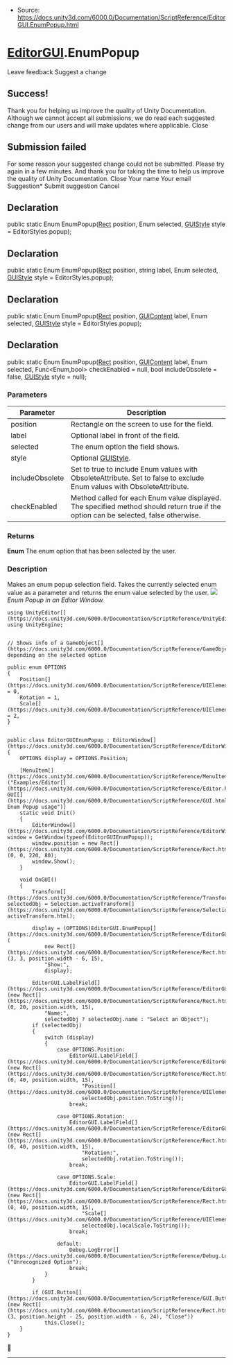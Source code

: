 * Source: https://docs.unity3d.com/6000.0/Documentation/ScriptReference/EditorGUI.EnumPopup.html

#  [EditorGUI](https://docs.unity3d.com/6000.0/Documentation/ScriptReference/EditorGUI.html).EnumPopup
Leave feedback
Suggest a change
## Success!
Thank you for helping us improve the quality of Unity Documentation. Although we cannot accept all submissions, we do read each suggested change from our users and will make updates where applicable.
Close
## Submission failed
For some reason your suggested change could not be submitted. Please <a>try again</a> in a few minutes. And thank you for taking the time to help us improve the quality of Unity Documentation.
Close
Your name Your email Suggestion* Submit suggestion
Cancel
## Declaration
public static Enum EnumPopup([Rect](https://docs.unity3d.com/6000.0/Documentation/ScriptReference/Rect.html) position, Enum selected, [GUIStyle](https://docs.unity3d.com/6000.0/Documentation/ScriptReference/GUIStyle.html) style = EditorStyles.popup); 
## Declaration
public static Enum EnumPopup([Rect](https://docs.unity3d.com/6000.0/Documentation/ScriptReference/Rect.html) position, string label, Enum selected, [GUIStyle](https://docs.unity3d.com/6000.0/Documentation/ScriptReference/GUIStyle.html) style = EditorStyles.popup); 
## Declaration
public static Enum EnumPopup([Rect](https://docs.unity3d.com/6000.0/Documentation/ScriptReference/Rect.html) position, [GUIContent](https://docs.unity3d.com/6000.0/Documentation/ScriptReference/GUIContent.html) label, Enum selected, [GUIStyle](https://docs.unity3d.com/6000.0/Documentation/ScriptReference/GUIStyle.html) style = EditorStyles.popup); 
## Declaration
public static Enum EnumPopup([Rect](https://docs.unity3d.com/6000.0/Documentation/ScriptReference/Rect.html) position, [GUIContent](https://docs.unity3d.com/6000.0/Documentation/ScriptReference/GUIContent.html) label, Enum selected, Func<Enum,bool> checkEnabled = null, bool includeObsolete = false, [GUIStyle](https://docs.unity3d.com/6000.0/Documentation/ScriptReference/GUIStyle.html) style = null); 
### Parameters
Parameter | Description  
---|---  
position | Rectangle on the screen to use for the field.  
label | Optional label in front of the field.  
selected | The enum option the field shows.  
style | Optional [GUIStyle](https://docs.unity3d.com/6000.0/Documentation/ScriptReference/GUIStyle.html).  
includeObsolete | Set to true to include Enum values with ObsoleteAttribute. Set to false to exclude Enum values with ObsoleteAttribute.  
checkEnabled | Method called for each Enum value displayed. The specified method should return true if the option can be selected, false otherwise.  
### Returns
**Enum** The enum option that has been selected by the user. 
### Description
Makes an enum popup selection field.
Takes the currently selected enum value as a parameter and returns the enum value selected by the user. ![](https://docs.unity3d.com/6000.0/Documentation/StaticFiles/ScriptRefImages/EditorGUIEnumPopup.png)  
_Enum Popup in an Editor Window._
```
using UnityEditor[](https://docs.unity3d.com/6000.0/Documentation/ScriptReference/UnityEditor.html);
using UnityEngine;  
  

// Shows info of a GameObject[](https://docs.unity3d.com/6000.0/Documentation/ScriptReference/GameObject.html) depending on the selected option  
  
public enum OPTIONS
{
    Position[](https://docs.unity3d.com/6000.0/Documentation/ScriptReference/UIElements.Position.html) = 0,
    Rotation = 1,
    Scale[](https://docs.unity3d.com/6000.0/Documentation/ScriptReference/UIElements.Scale.html) = 2,
}  
  

public class EditorGUIEnumPopup : EditorWindow[](https://docs.unity3d.com/6000.0/Documentation/ScriptReference/EditorWindow.html)
{
    OPTIONS display = OPTIONS.Position;  
  
    [MenuItem[](https://docs.unity3d.com/6000.0/Documentation/ScriptReference/MenuItem.html)("Examples/Editor[](https://docs.unity3d.com/6000.0/Documentation/ScriptReference/Editor.html) GUI[](https://docs.unity3d.com/6000.0/Documentation/ScriptReference/GUI.html) Enum Popup usage")]
    static void Init()
    {
        EditorWindow[](https://docs.unity3d.com/6000.0/Documentation/ScriptReference/EditorWindow.html) window = GetWindow(typeof(EditorGUIEnumPopup));
        window.position = new Rect[](https://docs.unity3d.com/6000.0/Documentation/ScriptReference/Rect.html)(0, 0, 220, 80);
        window.Show();
    }  
  
    void OnGUI()
    {
        Transform[](https://docs.unity3d.com/6000.0/Documentation/ScriptReference/Transform.html) selectedObj = Selection.activeTransform[](https://docs.unity3d.com/6000.0/Documentation/ScriptReference/Selection-activeTransform.html);  
  
        display = (OPTIONS)EditorGUI.EnumPopup[](https://docs.unity3d.com/6000.0/Documentation/ScriptReference/EditorGUI.EnumPopup.html)(
            new Rect[](https://docs.unity3d.com/6000.0/Documentation/ScriptReference/Rect.html)(3, 3, position.width - 6, 15),
            "Show:",
            display);  
  
        EditorGUI.LabelField[](https://docs.unity3d.com/6000.0/Documentation/ScriptReference/EditorGUI.LabelField.html)(new Rect[](https://docs.unity3d.com/6000.0/Documentation/ScriptReference/Rect.html)(0, 20, position.width, 15),
            "Name:",
            selectedObj ? selectedObj.name : "Select an Object");
        if (selectedObj)
        {
            switch (display)
            {
                case OPTIONS.Position:
                    EditorGUI.LabelField[](https://docs.unity3d.com/6000.0/Documentation/ScriptReference/EditorGUI.LabelField.html)(new Rect[](https://docs.unity3d.com/6000.0/Documentation/ScriptReference/Rect.html)(0, 40, position.width, 15),
                        "Position[](https://docs.unity3d.com/6000.0/Documentation/ScriptReference/UIElements.Position.html):",
                        selectedObj.position.ToString());
                    break;  
  
                case OPTIONS.Rotation:
                    EditorGUI.LabelField[](https://docs.unity3d.com/6000.0/Documentation/ScriptReference/EditorGUI.LabelField.html)(new Rect[](https://docs.unity3d.com/6000.0/Documentation/ScriptReference/Rect.html)(0, 40, position.width, 15),
                        "Rotation:",
                        selectedObj.rotation.ToString());
                    break;  
  
                case OPTIONS.Scale:
                    EditorGUI.LabelField[](https://docs.unity3d.com/6000.0/Documentation/ScriptReference/EditorGUI.LabelField.html)(new Rect[](https://docs.unity3d.com/6000.0/Documentation/ScriptReference/Rect.html)(0, 40, position.width, 15),
                        "Scale[](https://docs.unity3d.com/6000.0/Documentation/ScriptReference/UIElements.Scale.html):",
                        selectedObj.localScale.ToString());
                    break;  
  
                default:
                    Debug.LogError[](https://docs.unity3d.com/6000.0/Documentation/ScriptReference/Debug.LogError.html)("Unrecognized Option");
                    break;
            }
        }  
  
        if (GUI.Button[](https://docs.unity3d.com/6000.0/Documentation/ScriptReference/GUI.Button.html)(new Rect[](https://docs.unity3d.com/6000.0/Documentation/ScriptReference/Rect.html)(3, position.height - 25, position.width - 6, 24), "Close"))
            this.Close();
    }
}

```

* * *
